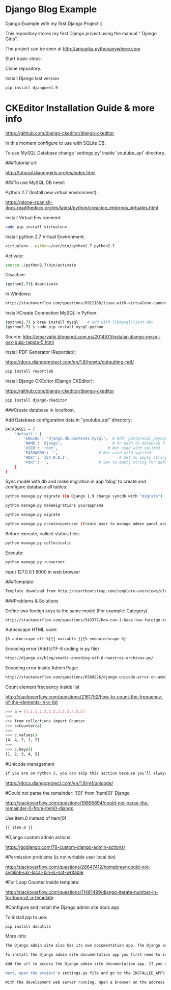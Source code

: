 # Django Blog Example
Django Example with my first Django Project :)

This repository stores my first Django project using the manual " Django Girls".

The project can be seen at http://amugika.pythonanywhere.com

Start basic steps:

Clone repository.

Install Django last version

```sh
pip install django==1.9
```

# CKEditor Installation Guide & more info

https://github.com/django-ckeditor/django-ckeditor

In this moment configure to use with SQLite DB.

To use MySQL Database change 'settings.py' inside 'youtube_api' directory.

###Tutorial url:

http://tutorial.djangogirls.org/es/index.html

###To use MySQL DB need:

Python 2.7 (Install new virtual environment):

https://plone-spanish-docs.readthedocs.org/es/latest/python/creacion_entornos_virtuales.html

Install Virtual Environment:
```sh
sudo pip install virtualenv
```
Install python 2.7 Virtual Environment:

```sh
virtualenv --python=/usr/bin/python2.7 python2.7
```

Activate:

```sh
source ./python2.7/bin/activate
```

Disactive:

```sh
(python2.7)$ deactivate
```

In Windows:

```sh
http://stackoverflow.com/questions/8921188/issue-with-virtualenv-cannot-activate
```

Install/Create Connection MySQL in Python:

```sh
(python2.7) $ brew install mysql    # add with libmysqlclient-dev
(python2.7) $ sudo pip install mysql-python
```
Source: http://omaryahir.blogspot.com.es/2014/01/instalar-django-mysql-osx-guia-rapida-5.html

Install PDF Generator (Reportlab):

https://docs.djangoproject.com/en/1.8/howto/outputting-pdf/

```sh
pip install reportlab
```

Install Django CKEditor (Django CKEditor):

https://github.com/django-ckeditor/django-ckeditor

```sh
pip install django-ckeditor
```

###Create database in localhost.

Add Database configuration data in "youtube_api" directory:

```sh
DATABASES = {
    'default': {
        'ENGINE': 'django.db.backends.mysql',  # Add 'postgresql_psycopg2', 'postgresql', 'mysql', 'sqlite3' or 'oracle'.
        'NAME': 'django',                      # Or path to database file if using sqlite3.
        'USER': 'root',                      # Not used with sqlite3.
        'PASSWORD': '',                  # Not used with sqlite3.
        'HOST': '127.0.0.1',                      # Set to empty string for localhost. Not used with sqlite3.
        'PORT': '',                      # Set to empty string for default. Not used with sqlite3.
    }
}
```

Sync model with db and make migration in app 'blog' to create and configure database all tables:

```sh
python manage.py migrate (in Django 1.9 change syncdb with "migrate")

python manage.py makemigrations yourappname

python manage.py migrate

python manage.py createsuperuser (Create user to manage admin panel and content)

```

Before execute, collect statics files:

```sh
python manage.py collecstatic
```

Execute:
```sh
python manage.py runserver
```

Input 127.0.0.1:8000 in web browser

###Template:
```sh
Template download from http://startbootstrap.com/template-overviews/clean-blog/
```

###Problems & Solutions

Define two foreign keys to the same model (For example: Category)

```sh
http://stackoverflow.com/questions/543377/how-can-i-have-two-foreign-keys-to-the-same-model-in-django
```

Autoescape HTML code:

```sh
{% autoescape off %}{{ variable }}{% endautoescape %} 
```

Encoding error (Add UTF-8 coding in py file)

```sh
http://django.es/blog/anadir-encoding-utf-8-nuestros-archivos-py/
```

Encoding error inside Admin Page:

```sh
http://stackoverflow.com/questions/6560226/django-unicode-error-on-admin-page
```

Count element frecuency inside list

http://stackoverflow.com/questions/2161752/how-to-count-the-frequency-of-the-elements-in-a-list

```sh
>>> a = [1,1,1,1,2,2,2,2,3,3,4,5,5]
>>>
>>> from collections import Counter
>>> c=Counter(a)
>>>
>>> c.values()
[4, 4, 2, 1, 2]
>>>
>>> c.keys()
[1, 2, 3, 4, 5]
```

#Unicode management

```sh
If you are on Python 3, you can skip this section because you’ll always create __str__() rather than __unicode__(). If you’d like compatibility with Python 2, you can decorate your model class with python_2_unicode_compatible(). In python 2 create with __unicode__()
```

https://docs.djangoproject.com/en/1.8/ref/unicode/

#Could not parse the remainder: '[0]' from 'item[0]' Django

http://stackoverflow.com/questions/19895894/could-not-parse-the-remainder-0-from-item0-django

Use item.0 instead of item[0]

```sh
{{ item.0 }}
```

#Django custom admin actions:

https://godjango.com/78-custom-django-admin-actions/


#Permission problems (is not writable user local bin)

http://stackoverflow.com/questions/26647412/homebrew-could-not-symlink-usr-local-bin-is-not-writable

#For Loop Counter inside template:

http://stackoverflow.com/questions/11481499/django-iterate-number-in-for-loop-of-a-template

#Configure and install the Django admin site docs app

To install pip to use:

```sh
pip install docutils
```
More info:
```sh
The Django admin site also has its own documentation app. The Django admin site documentation app not only provides information about the operation of the admin site itself, but also includes other general documentation about Django filters for Django templates. More importantly, the Django admin site documentation app introspects the source code for all installed project apps to present documentation on controller methods and model objects (i.e. documentation embedded in the source code of app models.py and views.py files).

To install the Django admin site documentation app you first need to install the docutils Python package with the pip package manager executing the following command: pip install docutils. Once you install the docutils package, you can proceed to install the Django admin site documentation app as any other Django app.

Add the url to access the Django admin site documentation app. If you open the project's urls.py file, in the urlpatterns variable add the line url(r'^admin/doc/', include('django.contrib.admindocs.urls')) -- ensure you add it before the url(r'^admin/'... line to keep the more general matching expressions toward the bottom and more granular expressions on the same url path (e.g./admin) toward the top. This last regular expression pattern tells Django to enable the admin site documentation app on the /admin/doc/ url directory (e.g.http://localhost:8000/admin/doc/).

Next, open the project's settings.py file and go to the INSTALLED_APPS variable. Near the final values in this variable add the line django.contrib.admindocs to enable the Django admin site documentation app.

With the development web server running. Open a browser on the address http://127.0.0.1:8000/admin/doc/ and you should see a page like the one if figure 3.``




